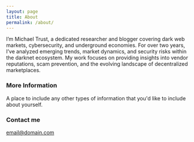```yaml
---
layout: page
title: About
permalink: /about/
---
```


I’m Michael Trust, a dedicated researcher and blogger covering dark web markets, cybersecurity, and underground economies. For over two years, I’ve analyzed emerging trends, market dynamics, and security risks within the darknet ecosystem. My work focuses on providing insights into vendor reputations, scam prevention, and the evolving landscape of decentralized marketplaces.

### More Information

A place to include any other types of information that you'd like to include about yourself.

### Contact me

[email@domain.com](mailto:email@domain.com)

